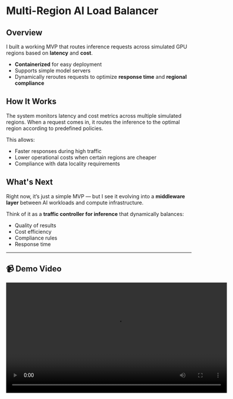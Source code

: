 # Multi-Region AI Load Balancer

## Overview
I built a working MVP that routes inference requests across simulated GPU regions based on **latency** and **cost**.

- **Containerized** for easy deployment
- Supports simple model servers
- Dynamically reroutes requests to optimize **response time** and **regional compliance**

## How It Works
The system monitors latency and cost metrics across multiple simulated regions. When a request comes in, it routes the inference to the optimal region according to predefined policies.  

This allows:
- Faster responses during high traffic  
- Lower operational costs when certain regions are cheaper  
- Compliance with data locality requirements  

## What's Next
Right now, it’s just a simple MVP — but I see it evolving into a **middleware layer** between AI workloads and compute infrastructure.  

Think of it as a **traffic controller for inference** that dynamically balances:
- Quality of results  
- Cost efficiency  
- Compliance rules  
- Response time  

---

## 📹 Demo Video

<video src="2025-07-08 11-39-33.mp4" controls width="600">
  Your browser does not support the video tag.
</video>
